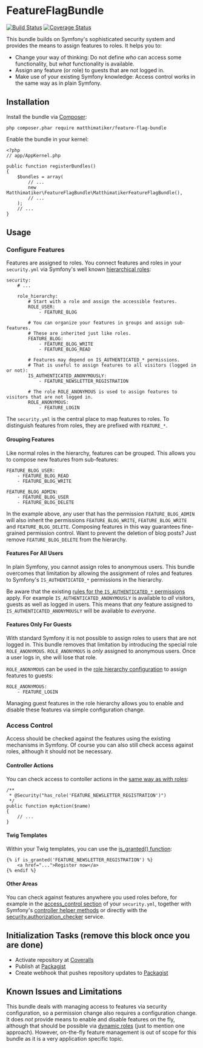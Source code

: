 # FeatureFlagBundle #

[![Build Status](https://travis-ci.org/Matthimatiker/FeatureFlagBundle.svg?branch=master)](https://travis-ci.org/Matthimatiker/FeatureFlagBundle)
[![Coverage Status](https://coveralls.io/repos/github/Matthimatiker/FeatureFlagBundle/badge.svg?branch=master)](https://coveralls.io/github/Matthimatiker/FeatureFlagBundle?branch=master)

This bundle builds on Symfony's sophisticated security system and provides the means to assign features to roles.
It helps you to:

- Change your way of thinking: Do not define *who* can access some functionality, but *what* functionality is available.
- Assign any feature (or role) to guests that are not logged in.
- Make use of your existing Symfony knowledge: Access control works in the same way as in plain Symfony.

## Installation ##

Install the bundle via [Composer](https://getcomposer.org):

    php composer.phar require matthimatiker/feature-flag-bundle

Enable the bundle in your kernel:

    <?php
    // app/AppKernel.php

    public function registerBundles()
    {
        $bundles = array(
            // ...
            new Matthimatiker\FeatureFlagBundle\MatthimatikerFeatureFlagBundle(),
            // ...
        );
        // ...
    }

## Usage ##

### Configure Features ###

Features are assigned to roles. You connect features and roles in your ``security.yml``
via Symfony's well known [hierarchical roles](http://symfony.com/doc/current/book/security.html#hierarchical-roles):

    security:
        # ...
        
        role_hierarchy:
            # Start with a role and assign the accessible features.
            ROLE_USER:
                - FEATURE_BLOG
                
            # You can organize your features in groups and assign sub-features.
            # These are inherited just like roles.
            FEATURE_BLOG:
                - FEATURE_BLOG_WRITE
                - FEATURE_BLOG_READ
                
            # Features may depend on IS_AUTHENTICATED_* permissions.
            # That is useful to assign features to all visitors (logged in or not):
            IS_AUTHENTICATED_ANONYMOUSLY:
                - FEATURE_NEWSLETTER_REGISTRATION
                
            # The role ROLE_ANONYMOUS is used to assign features to visitors that are not logged in.
            ROLE_ANONYMOUS:
                - FEATURE_LOGIN

The ``security.yml`` is the central place to map features to roles.
To distinguish features from roles, they are prefixed with ``FEATURE_*``.

#### Grouping Features ####

Like normal roles in the hierarchy, features can be grouped. This allows you to compose new features from sub-features:

    FEATURE_BLOG_USER:
        - FEATURE_BLOG_READ
        - FEATURE_BLOG_WRITE
    
    FEATURE_BLOG_ADMIN:
        - FEATURE_BLOG_USER
        - FEATURE_BLOG_DELETE
        
In the example above, any user that has the permission ``FEATURE_BLOG_ADMIN`` will also inherit the permissions
``FEATURE_BLOG_WRITE``, ``FEATURE_BLOG_WRITE`` and ``FEATURE_BLOG_DELETE``. Composing features in this way 
guarantees fine-grained permission control. Want to prevent the deletion of blog posts? Just remove 
``FEATURE_BLOG_DELETE`` from the hierarchy.

#### Features For All Users ####

In plain Symfony, you cannot assign roles to anonymous users. This bundle overcomes that limitation by allowing the
assignment of roles and features to Symfony's ``IS_AUTHENTICATED_*`` permissions in the hierarchy.

Be aware that the existing [rules for the ``IS_AUTHENTICATED_*`` permissions](http://symfony.com/doc/current/book/security.html#checking-to-see-if-a-user-is-logged-in-is-authenticated-fully) apply. 
For example ``IS_AUTHENTICATED_ANONYMOUSLY`` is available to *all* visitors, guests as well as logged in users. 
This means that *any* feature assigned to ``IS_AUTHENTICATED_ANONYMOUSLY`` will be available to *everyone*.

#### Features Only For Guests ####

With standard Symfony it is not possible to assign roles to users that are not logged in.
This bundle removes that limitation by introducing the special role ``ROLE_ANONYMOUS``.
``ROLE_ANONYMOUS`` is *only* assigned to anonymous users. 
Once a user logs in, she will lose that role.

``ROLE_ANONYMOUS`` can be used in the [role hierarchy configuration](http://symfony.com/doc/current/book/security.html#hierarchical-roles)
to assign features to guests:

    ROLE_ANONYMOUS:
        - FEATURE_LOGIN

Managing guest features in the role hierarchy allows you to enable and disable these features via simple
configuration change.

### Access Control ###

Access should be checked against the features using the existing mechanisms in Symfony. 
Of course you can also still check access against roles, although it should not be necessary.

#### Controller Actions ####

You can check access to contoller actions in the [same way as with roles](http://symfony.com/doc/current/book/security.html#securing-controllers-and-other-code):

    /**
     * @Security("has_role('FEATURE_NEWSLETTER_REGISTRATION')")
     */
    public function myAction($name)
    {
        // ...
    }
    
#### Twig Templates #### 

Within your Twig templates, you can use the [is_granted() function](http://symfony.com/doc/current/book/security.html#access-control-in-templates):

    {% if is_granted('FEATURE_NEWSLETTER_REGISTRATION') %}
        <a href="...">Register now</a>
    {% endif %}

#### Other Areas ####

You can check against features anywhere you used roles before, for example in the
[access_control section](http://symfony.com/doc/current/book/security.html#securing-url-patterns-access-control)
of your ``security.yml``, together with Symfony's
[controller helper methods](http://symfony.com/doc/current/book/security.html#securing-controllers-and-other-code)
or directly with the
[security.authorization_checker](http://symfony.com/doc/current/book/security.html#securing-controllers-and-other-code)
service.

## Initialization Tasks (remove this block once you are done) ##

- Activate repository at [Coveralls](https://coveralls.io)
- Publish at [Packagist](https://packagist.org/)
- Create webhook that pushes repository updates to [Packagist](https://packagist.org/)

## Known Issues and Limitations ##

This bundle deals with managing access to features via security configuration, so a permission change also requires
a configuration change.
It does *not* provide means to enable and disable features on the fly, although that should be possible via
[dynamic roles](http://php-and-symfony.matthiasnoback.nl/2012/07/symfony2-security-creating-dynamic-roles-using-roleinterface/)
(just to mention one approach).
However, on-the-fly feature management is out of scope for this bundle as it is a very application specific topic.
